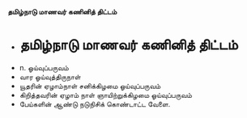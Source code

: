**தமிழ்நாடு மாணவர் கணினித் திட்டம்**
- # தமிழ்நாடு மாணவர் கணினித் திட்டம்
- n. ஓய்வுப்பருவம்
- வார ஓய்வுத்திருநாள்
- யூதரின் ஏழாம்நாள் சனிக்கிழமை ஓய்வுப்பருவம்
- கிறித்தவரின் ஏழாம் நாள் ஞாயிற்றுக்கிழமை ஓய்வுப்பருவம்
- பேய்களின் ஆண்டு நடுநிசிக் கொண்டாட்ட வேளை.

